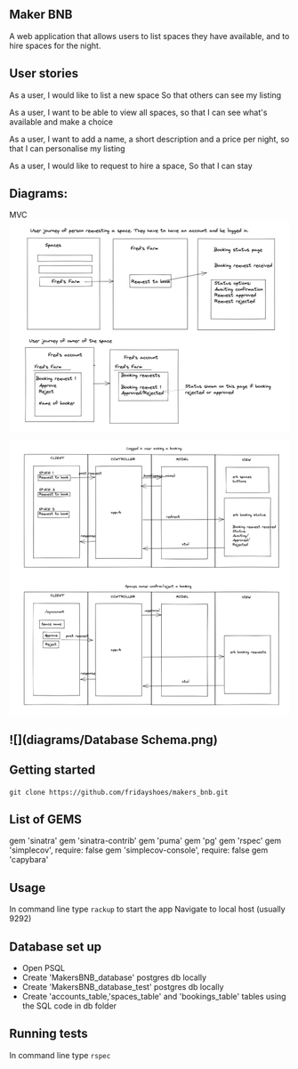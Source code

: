 ## Maker BNB

A web application that allows users to list spaces they have available, and to hire spaces for the night.

## User stories
As a user,
I would like to list a new space
So that others can see my listing

As a user,
I want to be able to view all spaces,
so that I can see what's available and make a choice

As a user,
I want to add a name, a short description and a price per night,
so that I can personalise my listing

As a user,
I would like to request to hire a space,
So that I can stay

Diagrams:
-------
MVC
![](diagrams/User_journey1.png)

![](diagrams/User_journey2.png)

![](diagrams/Database Schema.png)
-------

## Getting started

`git clone https://github.com/fridayshoes/makers_bnb.git`


## List of GEMS
gem 'sinatra'
gem 'sinatra-contrib'
gem 'puma'
gem 'pg'
gem 'rspec'
gem 'simplecov', require: false
gem 'simplecov-console', require: false
gem 'capybara'

## Usage
In command line type `rackup` to start the app
Navigate to local host (usually 9292)

## Database set up 
- Open PSQL
- Create 'MakersBNB_database' postgres db locally
- Create 'MakersBNB_database_test' postgres db locally
- Create 'accounts_table,'spaces_table' and 'bookings_table' tables using the SQL code in db folder


## Running tests

In command line type `rspec` 
